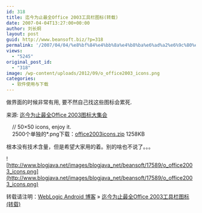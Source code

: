 ```yaml
---
id: 318
title: 迄今为止最全Office 2003工具栏图标(转载)
date: 2007-04-04T13:27:00+00:00
author: 刘长炯
layout: post
guid: http://www.beansoft.biz/?p=318
permalink: '/2007/04/04/%e8%bf%84%e4%bb%8a%e4%b8%ba%e6%ad%a2%e6%9c%80%e5%85%a8office-2003%e5%b7%a5%e5%85%b7%e6%a0%8f%e5%9b%be%e6%a0%87%e8%bd%ac%e8%bd%bd/'
views:
  - "5245"
original_post_id:
  - "318"
image: /wp-content/uploads/2012/09/o_office2003_icons.png
categories:
  - 软件使用与下载
---
```

做界面的时候非常有用, 要不然自己找这些图标会累死.

来源: [迄今为止最全Office 2003图标大集会](http://www.cnblogs.com/birdshome/archive/2006/04/12/Office2003Icons.html)

&#160;&#160;&#160; // 50&#215;50 icons, enjoy it.   
&#160;&#160;&#160; 2500个单独的*.png下载：[office2003icons.zip](http://www.blogjava.net/Files/beansoft/office2003icons.zip) 1258KB

根本没有技术含量，但是希望大家用的着。别的啥也不说了。。。

![http://www.blogjava.net/images/blogjava_net/beansoft/17589/o_office2003_icons.png](http://www.blogjava.net/images/blogjava_net/beansoft/17589/o_office2003_icons.png)

转载请注明：[WebLogic Android 博客](http://www.beansoft.biz) &raquo; [迄今为止最全Office 2003工具栏图标(转载)](http://www.beansoft.biz/2007/04/04/%e8%bf%84%e4%bb%8a%e4%b8%ba%e6%ad%a2%e6%9c%80%e5%85%a8office-2003%e5%b7%a5%e5%85%b7%e6%a0%8f%e5%9b%be%e6%a0%87%e8%bd%ac%e8%bd%bd/)